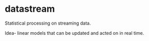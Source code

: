 datastream
==========

Statistical processing on streaming data.

Idea- linear models that can be updated and acted on in real time.
